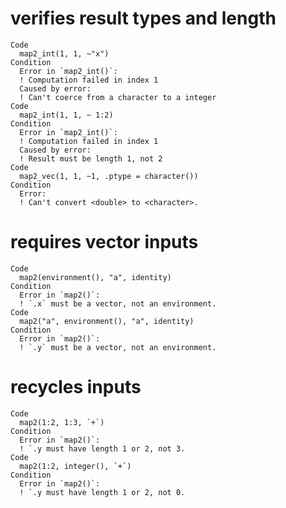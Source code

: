# verifies result types and length

    Code
      map2_int(1, 1, ~"x")
    Condition
      Error in `map2_int()`:
      ! Computation failed in index 1
      Caused by error:
      ! Can't coerce from a character to a integer
    Code
      map2_int(1, 1, ~ 1:2)
    Condition
      Error in `map2_int()`:
      ! Computation failed in index 1
      Caused by error:
      ! Result must be length 1, not 2
    Code
      map2_vec(1, 1, ~1, .ptype = character())
    Condition
      Error:
      ! Can't convert <double> to <character>.

# requires vector inputs

    Code
      map2(environment(), "a", identity)
    Condition
      Error in `map2()`:
      ! `.x` must be a vector, not an environment.
    Code
      map2("a", environment(), "a", identity)
    Condition
      Error in `map2()`:
      ! `.y` must be a vector, not an environment.

# recycles inputs

    Code
      map2(1:2, 1:3, `+`)
    Condition
      Error in `map2()`:
      ! `.y must have length 1 or 2, not 3.
    Code
      map2(1:2, integer(), `+`)
    Condition
      Error in `map2()`:
      ! `.y must have length 1 or 2, not 0.

